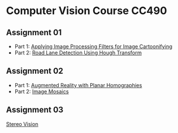 # Computer Vision Course CC490

## Assignment 01

- Part 1: [Applying Image Processing Filters for Image Cartoonifying](Assignment01/cartoonifying.ipynb)
- Part 2: [Road Lane Detection Using Hough Transform](Assignment01/lane_detection.ipynb)

## Assignment 02

- Part 1: [Augmented Reality with Planar Homographies](Assignment02/AR.ipynb)
- Part 2: [Image Mosaics](Assignment02/image-stitcher.ipynb)


## Assignment 03

[Stereo Vision](Assignment03/stereo.ipynb)